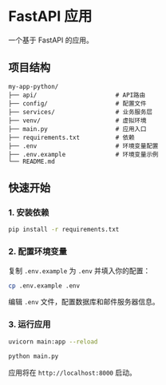 # FastAPI 应用

一个基于 FastAPI 的应用。

## 项目结构

```
my-app-python/
├── api/                      # API路由
├── config/                   # 配置文件
├── services/                 # 业务服务层
├── venv/                     # 虚拟环境
├── main.py                   # 应用入口
├── requirements.txt          # 依赖
├── .env                      # 环境变量配置
├── .env.example              # 环境变量示例
└── README.md
```

## 快速开始

### 1. 安装依赖

```bash
pip install -r requirements.txt
```

### 2. 配置环境变量

复制 `.env.example` 为 `.env` 并填入你的配置：

```bash
cp .env.example .env
```

编辑 `.env` 文件，配置数据库和邮件服务器信息。

### 3. 运行应用

```bash
uvicorn main:app --reload
```

```bash
python main.py
```

应用将在 `http://localhost:8000` 启动。


